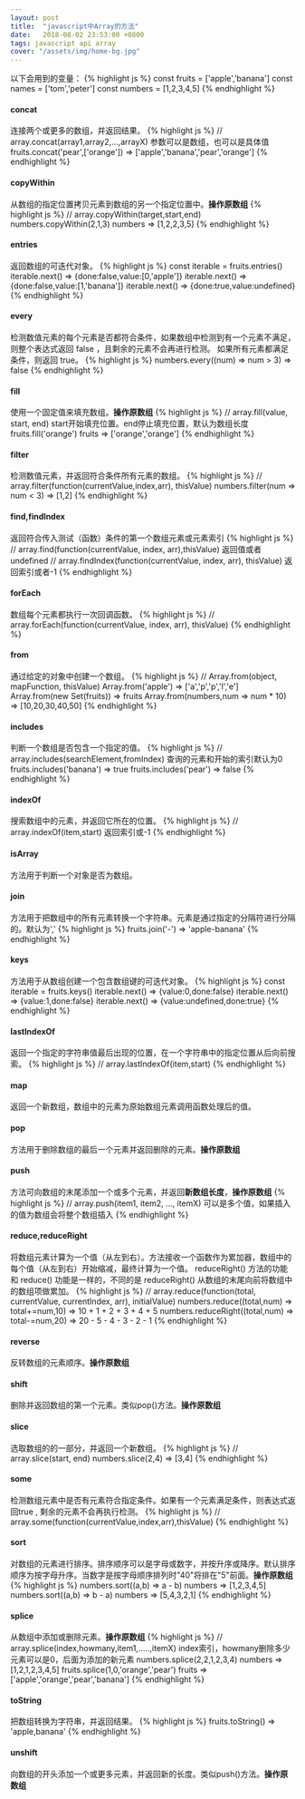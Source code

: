 ```yaml
---
layout: post
title:  "javascript中Array的方法"
date:   2018-08-02 23:53:00 +0800
tags: javascript api array
cover: "/assets/img/home-bg.jpg"
---
```

以下会用到的变量：
{% highlight js %}
const fruits = ['apple','banana']
const names = ['tom','peter']
const numbers = [1,2,3,4,5]
{% endhighlight %}

#### concat
连接两个或更多的数组，并返回结果。
{% highlight js %}
// array.concat(array1,array2,...,arrayX) 参数可以是数组，也可以是具体值
fruits.concat('pear',['orange']) => ['apple','banana','pear','orange']
{% endhighlight %}
#### copyWithin
从数组的指定位置拷贝元素到数组的另一个指定位置中。**操作原数组**
{% highlight js %}
// array.copyWithin(target,start,end)
numbers.copyWithin(2,1,3)
numbers => [1,2,2,3,5]
{% endhighlight %}
#### entries
返回数组的可迭代对象。
{% highlight js %}
const iterable = fruits.entries()
iterable.next() => {done:false,value:[0,'apple']}
iterable.next() => {done:false,value:[1,'banana']}
iterable.next() => {done:true,value:undefined}
{% endhighlight %}
#### every
检测数值元素的每个元素是否都符合条件，如果数组中检测到有一个元素不满足，则整个表达式返回 false ，且剩余的元素不会再进行检测。
如果所有元素都满足条件，则返回 true。
{% highlight js %}
numbers.every((num) => num > 3) => false
{% endhighlight %}
#### fill
使用一个固定值来填充数组。**操作原数组**
{% highlight js %}
// array.fill(value, start, end) start开始填充位置。end停止填充位置，默认为数组长度
fruits.fill('orange')
fruits => ['orange','orange']
{% endhighlight %}
#### filter
检测数值元素，并返回符合条件所有元素的数组。
{% highlight js %}
// array.filter(function(currentValue,index,arr), thisValue)
numbers.filter(num => num < 3) => [1,2]
{% endhighlight %}
#### find,findIndex
返回符合传入测试（函数）条件的第一个数组元素或元素索引
{% highlight js %}
// array.find(function(currentValue, index, arr),thisValue) 返回值或者undefined
// array.findIndex(function(currentValue, index, arr), thisValue) 返回索引或者-1
{% endhighlight %}
#### forEach
数组每个元素都执行一次回调函数。
{% highlight js %}
// array.forEach(function(currentValue, index, arr), thisValue)
{% endhighlight %}
#### from
通过给定的对象中创建一个数组。
{% highlight js %}
// Array.from(object, mapFunction, thisValue)
Array.from('apple') => ['a','p','p','l','e']
Array.from(new Set(fruits)) => fruits
Array.from(numbers,num => num * 10) => [10,20,30,40,50]
{% endhighlight %}
#### includes
判断一个数组是否包含一个指定的值。
{% highlight js %}
// array.includes(searchElement,fromIndex) 查询的元素和开始的索引默认为0
fruits.includes('banana') => true
fruits.includes('pear') => false
{% endhighlight %}
#### indexOf
搜索数组中的元素，并返回它所在的位置。
{% highlight js %}
// array.indexOf(item,start) 返回索引或-1
{% endhighlight %}
#### isArray
方法用于判断一个对象是否为数组。
#### join
方法用于把数组中的所有元素转换一个字符串。元素是通过指定的分隔符进行分隔的。默认为','
{% highlight js %}
fruits.join('-') => 'apple-banana'
{% endhighlight %}
#### keys
方法用于从数组创建一个包含数组键的可迭代对象。
{% highlight js %}
const iterable = fruits.keys()
iterable.next() => {value:0,done:false}
iterable.next() => {value:1,done:false}
iterable.next() => {value:undefined,done:true}
{% endhighlight %}
#### lastIndexOf
返回一个指定的字符串值最后出现的位置，在一个字符串中的指定位置从后向前搜索。
{% highlight js %}
// array.lastIndexOf(item,start)
{% endhighlight %}
#### map
返回一个新数组，数组中的元素为原始数组元素调用函数处理后的值。
#### pop
方法用于删除数组的最后一个元素并返回删除的元素。**操作原数组**
#### push
方法可向数组的末尾添加一个或多个元素，并返回**新数组长度**，**操作原数组**
{% highlight js %}
// array.push(item1, item2, ..., itemX) 可以是多个值，如果插入的值为数组会将整个数组插入
{% endhighlight %}
#### reduce,reduceRight
将数组元素计算为一个值（从左到右）。方法接收一个函数作为累加器，数组中的每个值（从左到右）开始缩减，最终计算为一个值。
reduceRight() 方法的功能和 reduce() 功能是一样的，不同的是 reduceRight() 从数组的末尾向前将数组中的数组项做累加。
{% highlight js %}
// array.reduce(function(total, currentValue, currentIndex, arr), initialValue)
numbers.reduce((total,num) => total+=num,10) => 10 + 1 + 2 + 3 + 4 + 5
numbers.reduceRight((total,num) => total-=num,20) => 20 - 5 - 4 - 3 - 2 - 1
{% endhighlight %}
#### reverse
反转数组的元素顺序。**操作原数组**
#### shift
删除并返回数组的第一个元素。类似pop()方法。**操作原数组**
#### slice
选取数组的的一部分，并返回一个新数组。
{% highlight js %}
// array.slice(start, end)
numbers.slice(2,4) => [3,4]
{% endhighlight %}
#### some
检测数组元素中是否有元素符合指定条件。如果有一个元素满足条件，则表达式返回true , 剩余的元素不会再执行检测。
{% highlight js %}
// array.some(function(currentValue,index,arr),thisValue)
{% endhighlight %}
#### sort
对数组的元素进行排序。排序顺序可以是字母或数字，并按升序或降序。默认排序顺序为按字母升序。当数字是按字母顺序排列时"40"将排在"5"前面。**操作原数组**
{% highlight js %}
numbers.sort((a,b) => a - b)
numbers => [1,2,3,4,5]
numbers.sort((a,b) => b - a)
numbers => [5,4,3,2,1]
{% endhighlight %}
#### splice
从数组中添加或删除元素。**操作原数组**
{% highlight js %}
// array.splice(index,howmany,item1,.....,itemX)  index索引，howmany删除多少元素可以是0，后面为添加的新元素
numbers.splice(2,2,1,2,3,4)
numbers => [1,2,1,2,3,4,5]
fruits.splice(1,0,'orange','pear')
fruits => ['apple','orange','pear','banana']
{% endhighlight %}
#### toString
把数组转换为字符串，并返回结果。
{% highlight js %}
fruits.toString() => 'apple,banana'
{% endhighlight %}
#### unshift
向数组的开头添加一个或更多元素，并返回新的长度。类似push()方法。**操作原数组**
